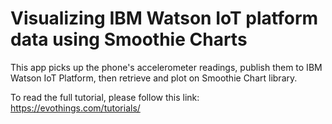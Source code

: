 # Visualizing IBM Watson IoT platform data using Smoothie Charts

This app picks up the phone's accelerometer readings, publish them to IBM Watson IoT Platform, then retrieve and plot on Smoothie Chart library.

To read the full tutorial, please follow this link: https://evothings.com/tutorials/
